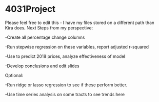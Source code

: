 # 4031Project

Please feel free to edit this - I have my files stored on a different path than Kira does.
Next Steps from my perspective:

-Create all percentage change columns

-Run stepwise regression on these variables, report adjusted r-squared

-Use to predict 2018 prices, analyze effectiveness of model

-Develop conclusions and edit slides


Optional:

-Run ridge or lasso regression to see if these perform better.

-Use time series analysis on some tracts to see trends here

